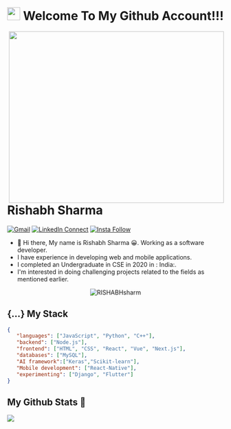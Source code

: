 <h1 align="center"><img src="https://emojis.slackmojis.com/emojis/images/1531849430/4246/blob-sunglasses.gif?1531849430" width="30"/> Welcome To My Github Account!!!</h1>

<a target="_blank" href="https://github.com/RISHABHsharm/"><img width="500" height="400" align="right" src="[https://encrypted-tbn0.gstatic.com/images?q=tbn:ANd9GcSPgJTmmX_GzSVXYpk_ivxLC7QjyxUqLPm37Q&usqp=CAU](https://unsplash.com/photos/a-computer-screen-with-a-bunch-of-code-on-it-ieic5Tq8YMk)"></a>
# Rishabh Sharma

[![Gmail](https://img.shields.io/badge/%20-Send%20Mail-black?color=14171A&labelColor=ef5350&logo=gmail&logoColor=ffffff)](mailto:rishabhsharma3108@gmail.com?subject=From%20GitHub&cc=rishabhsharma31081997@gmail.com&body=Hi,%20there.%20Found%20you%20from%20GitHub.)
[![LinkedIn Connect](https://img.shields.io/badge/%20-Connect-black?color=14171A&labelColor=212121&logo=linkedin&logoColor=ffffff)](https://www.linkedin.com/in/rishabh-sharma-31081997/)
[![Insta Follow](https://img.shields.io/badge/%20-Follow-black?color=14171A&labelColor=d81b60&logo=instagram&logoColor=ffffff)](https://www.instagram.com/rishabhsharma3108/)

- :wave: Hi there, My name is Rishabh Sharma 😀. Working as a software developer.<br/>
- I have experience in developing web and mobile applications.</br>  
- I completed an Undergraduate in CSE in 2020 in : India:.<br/>
- I'm interested in doing challenging projects related to the fields as mentioned earlier.</br> 
<p align="center"> <img src="https://komarev.com/ghpvc/?username=RISHABHsharm" alt="RISHABHsharm" /> </p>

## {...} My Stack

```json
{
   "languages": ["JavaScript", "Python", "C++"],
   "backend": ["Node.js"],
   "frontend": ["HTML", "CSS", "React", "Vue", "Next.js"],
   "databases": ["MySQL"],
   "AI framework":["Keras","Scikit-learn"],
   "Mobile development": ["React-Native"],
   "experimenting": ["Django", "Flutter"]
}
```

## My Github Stats :tada: 


<p align="left">
  <a href="https://github.com/RISHABHsharm"> <img align="center" src="https://github-readme-stats.anuraghazra1.vercel.app/api/top-langs/?username=RISHABHsharm&layout=compact&theme=radical" />
</a>
</p>


